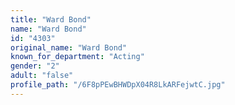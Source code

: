 ```yaml
---
title: "Ward Bond"
name: "Ward Bond"
id: "4303"
original_name: "Ward Bond"
known_for_department: "Acting"
gender: "2"
adult: "false"
profile_path: "/6F8pPEwBHWDpX04R8LkARFejwtC.jpg"
---
```

